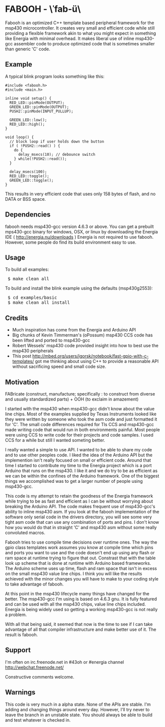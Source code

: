 FABOOH - \ˈfab-ü\ 
=================

Fabooh is an optimized C++ template based peripheral framework for the
msp430 microcontroller.  It creates very small and efficient code while
still providing a flexible framework akin to what you might expect in
something like Energia with minimal overhead.  It makes liberal use of inline
msp430-gcc assembler code to produce optimized code that is sometimes
smaller than generic 'C' code.


Example
-------

A typical blink program looks something like this:

<pre>
<code>#include &lt;fabooh.h>
#include &lt;main.h>

inline void setup() {
  RED_LED::pinMode(OUTPUT);
  GREEN_LED::pinMode(OUTPUT);
  PUSH2::pinMode(INPUT_PULLUP);
  
  GREEN_LED::low();
  RED_LED::high();
}

void loop() {
  // block loop if user holds down the button
  if ( !PUSH2::read() ) {
    do {
      delay_msecs(10); // debounce switch
    } while(!PUSH2::read());
  }
  
  delay_msecs(100);
  RED_LED::toggle();
  GREEN_LED::toggle();
}</code>
</pre>

This results in very efficient code that uses only 158 bytes of flash, and no DATA or BSS space.

Dependencies
------------

fabooh needs msp430-gcc version 4.6.3 or above. You can get a prebuilt mps430-gcc
binary for windows, OSX, or linux by downloading the Energia IDE ( http://energia.nu/downloads )
Energia is not required to use fabooh. However, some people do find its build environment easy
to use.

Usage
-----

To build all examples:
<pre>
 $ make clean all 
</pre>

To build and install the blink example using the defaults (msp430g2553):
<pre>
 $ cd examples/basic 
 $ make clean all install
</pre>

Credits
-------

* Much inspiration has come from the Energia and Arduino API
* Big chunks of Kevin Timmerman's (oPossum) msp430 CCS code has been lifted and ported to msp430-gcc
* Robert Wessels' msp430 code provided insight into how to best use the msp430 peripherals
* This post http://mbed.org/users/igorsk/notebook/fast-gpio-with-c-templates/ got me thinking about
using C++ to provide a reasonable API without sacrificing speed and small code size.

Motivation
----------

FABricate (construct, manufacture; specifically : to construct from diverse and usually standardized parts) +
OOH (to exclaim in amazement)

I started with the msp430 when msp430-gcc didn't know about the value line chips. Most
of the examples supplied by Texas Instruments looked like they were written by someone
who took the asm code and just formatted it for 'C'. The small code differences required
for TIs CCS and msp430-gcc made writing code that would run in both environments
painful. Most people were using CCS to write code for their projects and code samples.
I used CCS for a while but still I wanted someting better.  

I really wanted a simple to use API. I wanted to be able to share my code and to use other
peoples code. I liked the idea of the Arduino API but the implemention isn't really focused
on small or efficient code.  Around that time I started to contribute my time to the
Energia project which is a port Arduino that runs on the msp430. I like it and we do
try to be as efficient as we can be within the confines of the Arduino framework.
One of the biggest things we accomplished was to get a larger number of people
using msp430-gcc.

This code is my attempt to retain the goodness of the Energia framework while trying
to be as fast and efficient as I can be without worrying about breaking the Arduino
API.  The code makes frequent use of msp430-gcc's ability to inline msp430 asm. If you
look at the fabooh implementation of the software only serial code in the drivers
directory, you will see some very tight asm code that can use any combination of
ports and pins. I don't know how you would do that in straight 'C' and msp430 asm
without some really convoluted macros.

Fabooh tries to use compile time decisions over runtime ones. The way the gpio
class templates work assumes you know at compile time which pins and ports you
want to use and the code doesn't end up using any flash or ram space at runtime
trying to figure that out. Constrast that with the table look up scheme that is done at runtime with Arduino based
frameworks. The Arduino scheme uses up time, flash and ram space that isn't in excess on
the small msp430 value line chips.  I think you will like the results achieved with the
minor changes you will have to make to your coding style to take advantage of fabooh.

At this point in the msp430 lifecycle mamy things have changed for the better. The
msp430-gcc I'm using is based on 4.6.3 gnu. It is fully featured and can be used
with all the msp430 chips, value line chips included. Energia is being widely used
so getting a working msp430-gcc is not really a problem.

With all that being said, it seemed that now is the time to see if I can take
advantage of all that compiler infrastructure and make better use of it. The
result is fabooh.

Support
-------

I'm often on irc.freenode.net in #43oh or #energia channel http://webchat.freenode.net/

Constructive comments welcome.

Warnings
--------

This code is very much in a alpha state. None of the APIs are stable. I'm adding and changing
things around every day.  However, I'll try never to leave the branch in an unstable state.
You should always be able to build and test whatever is checked in.
